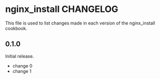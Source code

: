 # nginx_install CHANGELOG

This file is used to list changes made in each version of the nginx_install cookbook.

## 0.1.0

Initial release.

- change 0
- change 1
